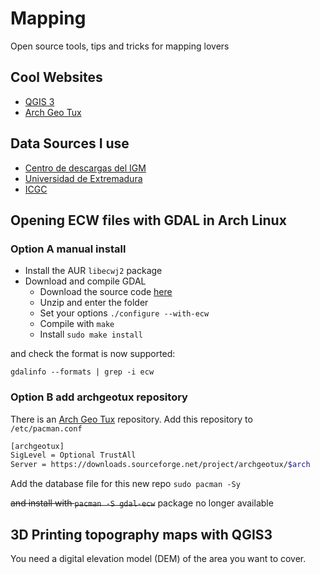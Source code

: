 # Mapping

Open source tools, tips and tricks for mapping lovers

## Cool Websites

- [QGIS 3](https://www.qgis.org/en/site/)
- [Arch Geo Tux](https://archgeotux.sourceforge.io/)

## Data Sources I use

- [Centro de descargas del IGM](http://centrodedescargas.cnig.es/CentroDescargas/)
- [Universidad de Extremadura](http://secad.unex.es/conocimiento/)
- [ICGC](https://www.icgc.cat/Descarregues)

## Opening ECW files with GDAL in Arch Linux

### Option A manual install

- Install the AUR `libecwj2` package
- Download and compile GDAL
  -  Download the source code [here](https://trac.osgeo.org/gdal/wiki/DownloadSource)
  -  Unzip and enter the folder
  -  Set your options `./configure --with-ecw`
  -  Compile with `make`
  -  Install `sudo make install`
  
 and check the format is now supported:

`gdalinfo --formats | grep -i ecw`

### Option B add archgeotux repository

There is an [Arch Geo Tux](https://archgeotux.sourceforge.io/) repository. Add this repository to `/etc/pacman.conf`

```bash
[archgeotux]
SigLevel = Optional TrustAll
Server = https://downloads.sourceforge.net/project/archgeotux/$arch
```

Add the database file for this new repo `sudo pacman -Sy`

~~and install with `pacman -S gdal-ecw`~~ package no longer available

## 3D Printing topography maps with QGIS3

You need a digital elevation model (DEM) of the area you want to cover.

